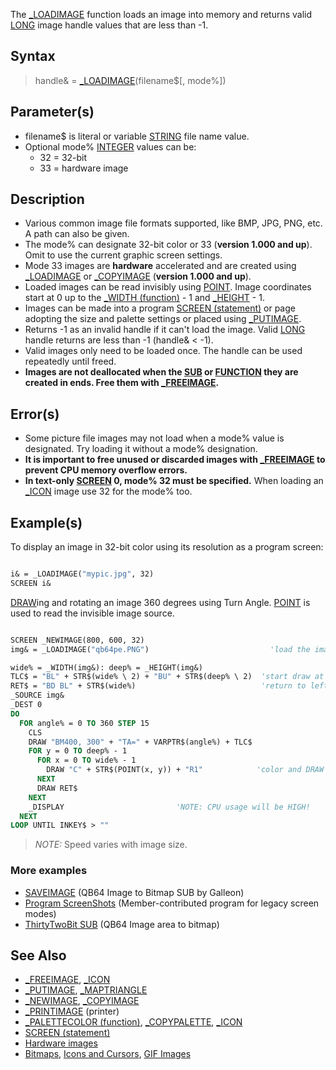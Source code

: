 The [_LOADIMAGE](_LOADIMAGE) function loads an image into memory and returns valid [LONG](LONG) image handle values that are less than -1. 

## Syntax

> handle& = [_LOADIMAGE](_LOADIMAGE)(filename$[, mode%])

## Parameter(s)

* filename$ is literal or variable [STRING](STRING) file name value.
* Optional mode% [INTEGER](INTEGER) values can be:
  * 32 = 32-bit
  * 33 = hardware image

## Description

* Various common image file formats supported, like BMP, JPG, PNG, etc. A path can also be given.
* The mode% can designate 32-bit color or 33 (**version 1.000 and up**). Omit to use the current graphic screen settings.
* Mode 33 images are **hardware** accelerated and are created using [_LOADIMAGE](_LOADIMAGE) or [_COPYIMAGE](_COPYIMAGE) (**version 1.000 and up**).
* Loaded images can be read invisibly using [POINT](POINT). Image coordinates start at 0 up to the [_WIDTH (function)](_WIDTH-(function)) - 1 and [_HEIGHT](_HEIGHT) - 1.
* Images can be made into a program [SCREEN (statement)](SCREEN-(statement)) or page adopting the size and palette settings or placed using [_PUTIMAGE](_PUTIMAGE).
* Returns -1 as an invalid handle if it can't load the image. Valid [LONG](LONG) handle returns are less than -1 (handle& < -1).
* Valid images only need to be loaded once. The handle can be used repeatedly until freed.
* **Images are not deallocated when the [SUB](SUB) or [FUNCTION](FUNCTION) they are created in ends. Free them with [_FREEIMAGE](_FREEIMAGE).**

## Error(s)

* Some picture file images may not load when a mode% value is designated. Try loading it without a mode% designation.
* **It is important to free unused or discarded images with [_FREEIMAGE](_FREEIMAGE) to prevent CPU memory overflow errors.**
* **In text-only [SCREEN](SCREEN) 0, mode% 32 must be specified.** When loading an [_ICON](_ICON) image use 32 for the mode% too.

## Example(s)

To display an image in 32-bit color using its resolution as a program screen:

```vb

i& = _LOADIMAGE("mypic.jpg", 32)
SCREEN i& 

```

[DRAW](DRAW)ing and rotating an image 360 degrees using Turn Angle. [POINT](POINT) is used to read the invisible image source.

```vb

SCREEN _NEWIMAGE(800, 600, 32)
img& = _LOADIMAGE("qb64pe.PNG")                           'load the image file to be drawn

wide% = _WIDTH(img&): deep% = _HEIGHT(img&)
TLC$ = "BL" + STR$(wide% \ 2) + "BU" + STR$(deep% \ 2)  'start draw at top left corner
RET$ = "BD BL" + STR$(wide%)                            'return to left side of image
_SOURCE img&
_DEST 0
DO
  FOR angle% = 0 TO 360 STEP 15
    CLS
    DRAW "BM400, 300" + "TA=" + VARPTR$(angle%) + TLC$
    FOR y = 0 TO deep% - 1
      FOR x = 0 TO wide% - 1
        DRAW "C" + STR$(POINT(x, y)) + "R1"            'color and DRAW each pixel
      NEXT
      DRAW RET$
    NEXT
    _DISPLAY                         'NOTE: CPU usage will be HIGH!
  NEXT
LOOP UNTIL INKEY$ > "" 

```


> *NOTE:* Speed varies with image size.

### More examples

* [SAVEIMAGE](SAVEIMAGE) (QB64 Image to Bitmap SUB by Galleon)
* [Program ScreenShots](Program-ScreenShots) (Member-contributed program for legacy screen modes)
* [ThirtyTwoBit SUB](ThirtyTwoBit-SUB) (QB64 Image area to bitmap)

## See Also

* [_FREEIMAGE](_FREEIMAGE), [_ICON](_ICON)
* [_PUTIMAGE](_PUTIMAGE), [_MAPTRIANGLE](_MAPTRIANGLE)
* [_NEWIMAGE](_NEWIMAGE), [_COPYIMAGE](_COPYIMAGE)
* [_PRINTIMAGE](_PRINTIMAGE) (printer)
* [_PALETTECOLOR (function)](_PALETTECOLOR-(function)), [_COPYPALETTE](_COPYPALETTE), [_ICON](_ICON)
* [SCREEN (statement)](SCREEN-(statement))
* [Hardware images](Hardware-images)
* [Bitmaps](Bitmaps), [Icons and Cursors](Icons-and-Cursors), [GIF Images](GIF-Images)
